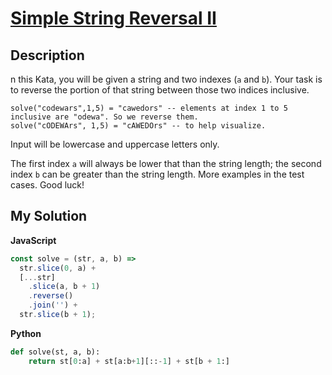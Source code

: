 # [Simple String Reversal II](https://www.codewars.com/kata/5a8d1c82373c2e099d0000ac)

## Description

n this Kata, you will be given a string and two indexes (`a` and `b`). Your task is to reverse the portion of that string between those two indices inclusive.

    solve("codewars",1,5) = "cawedors" -- elements at index 1 to 5 inclusive are "odewa". So we reverse them.
    solve("cODEWArs", 1,5) = "cAWEDOrs" -- to help visualize.

Input will be lowercase and uppercase letters only.

The first index `a` will always be lower that than the string length; the second index `b` can be greater than the string length. More examples in the test cases. Good luck!

## My Solution

**JavaScript**

```js
const solve = (str, a, b) =>
  str.slice(0, a) +
  [...str]
    .slice(a, b + 1)
    .reverse()
    .join('') +
  str.slice(b + 1);
```

**Python**

```py
def solve(st, a, b):
    return st[0:a] + st[a:b+1][::-1] + st[b + 1:]
```
